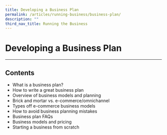 ```yaml
---
title: Developing a Business Plan
permalink: /articles/running-business/business-plan/
description: ""
third_nav_title: Running the Business
---
```


# **Developing a Business Plan**
---

## Contents

* What is a business plan?
* How to write a great business plan
* Overview of business models and planning
* Brick and mortar vs. e-commerce/omnichannel
* Types off e-commerce business models
* How to avoid business planning mistakes
* Business plan FAQs
* Business models and pricing
* Starting a business from scratch